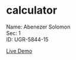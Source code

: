 # calculator

Name: Abenezer Solomon<br>
Sec: 1<br>
ID: UGR-5844-15<br>

[Live Demo](https://aben-sol.github.io/Assessment-3_Abenezer_Solomon_UGR-5844-15_Section1)
